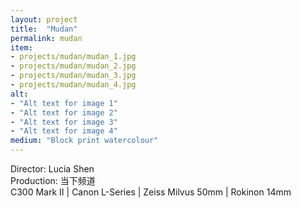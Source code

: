 ```yaml
---
layout: project
title:  "Mudan"
permalink: mudan
item:
- projects/mudan/mudan_1.jpg
- projects/mudan/mudan_2.jpg
- projects/mudan/mudan_3.jpg
- projects/mudan/mudan_4.jpg
alt:
- "Alt text for image 1"
- "Alt text for image 2"
- "Alt text for image 3"
- "Alt text for image 4"
medium: "Block print watercolour"
---
```


Director: Lucia Shen
<br>Production: 当下频道
<br>C300 Mark II | Canon L-Series | Zeiss Milvus 50mm | Rokinon 14mm